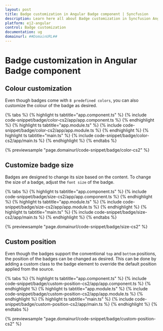 ```yaml
---
layout: post
title: Badge customization in Angular Badge component | Syncfusion
description: Learn here all about Badge customization in Syncfusion Angular Badge component of Syncfusion Essential JS 2 and more.
platform: ej2-angular
control: Badge customization 
documentation: ug
domainurl: ##DomainURL##
---
```


# Badge customization in Angular Badge component

## Colour customization

Even though badges come with `8 predefined colors`, you can also customize the colour of the badge as desired.

{% tabs %}
{% highlight ts tabtitle="app.component.ts" %}
{% include code-snippet/badge/color-cs2/app/app.component.ts %}
{% endhighlight %}
{% highlight ts tabtitle="app.module.ts" %}
{% include code-snippet/badge/color-cs2/app/app.module.ts %}
{% endhighlight %}
{% highlight ts tabtitle="main.ts" %}
{% include code-snippet/badge/color-cs2/app/main.ts %}
{% endhighlight %}
{% endtabs %}
  
{% previewsample "page.domainurl/code-snippet/badge/color-cs2" %}

## Customize badge size

Badges are designed to change its size based on the content. To change the size of a badge,
adjust the `font size` of the badge.

{% tabs %}
{% highlight ts tabtitle="app.component.ts" %}
{% include code-snippet/badge/size-cs2/app/app.component.ts %}
{% endhighlight %}
{% highlight ts tabtitle="app.module.ts" %}
{% include code-snippet/badge/size-cs2/app/app.module.ts %}
{% endhighlight %}
{% highlight ts tabtitle="main.ts" %}
{% include code-snippet/badge/size-cs2/app/main.ts %}
{% endhighlight %}
{% endtabs %}
  
{% previewsample "page.domainurl/code-snippet/badge/size-cs2" %}

## Custom position

Even though the badges support the conventional `top` and `bottom` positions, the position of the badges can be changed as desired.
This can be done by adding a custom class to the badge element to override the default position applied from the source.

{% tabs %}
{% highlight ts tabtitle="app.component.ts" %}
{% include code-snippet/badge/custom-position-cs2/app/app.component.ts %}
{% endhighlight %}
{% highlight ts tabtitle="app.module.ts" %}
{% include code-snippet/badge/custom-position-cs2/app/app.module.ts %}
{% endhighlight %}
{% highlight ts tabtitle="main.ts" %}
{% include code-snippet/badge/custom-position-cs2/app/main.ts %}
{% endhighlight %}
{% endtabs %}
  
{% previewsample "page.domainurl/code-snippet/badge/custom-position-cs2" %}

